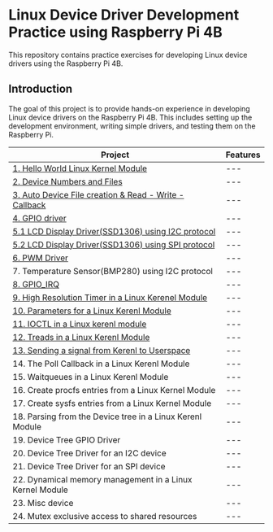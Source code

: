 # Linux Device Driver Development Practice using Raspberry Pi 4B

This repository contains practice exercises for developing Linux device drivers using the Raspberry Pi 4B.

## Introduction

The goal of this project is to provide hands-on experience in developing Linux device drivers on the Raspberry Pi 4B. This includes setting up the development environment, writing simple drivers, and testing them on the Raspberry Pi.


|Project|Features|
|---|---|
|[1. Hello World Linux Kernel Module](https://github.com/dlgus8648/Linux_device_driver/tree/main/01_Hello_World)|---|
|[2. Device Numbers and Files](https://github.com/dlgus8648/Linux_device_driver/tree/main/02_Device_Numbers)|---|
|[3. Auto Device File creation & Read - Write - Callback](https://github.com/dlgus8648/Linux_device_driver/tree/main/03_Auto_Device_file_Creation)|---|
|[4. GPIO driver](https://github.com/dlgus8648/Linux_device_driver/tree/main/04_GPIO_Driver)|---|
|[5.1 LCD Display Driver(SSD1306) using I2C protocol](https://github.com/dlgus8648/Linux_device_driver/tree/main/05_LCD_Display_Driver/I2C_Driver)|---|
|[5.2 LCD Display Driver(SSD1306) using SPI protocol](https://github.com/dlgus8648/Linux_device_driver/tree/main/05_LCD_Display_Driver/SPI_Driver)|---|
|[6. PWM Driver](https://github.com/dlgus8648/Linux_device_driver/tree/main/06_PWM_Driver)|---|
|7. Temperature Sensor(BMP280) using I2C protocol|---|
|[8. GPIO_IRQ](https://github.com/dlgus8648/Linux_device_driver/tree/main/08_GPIO_IRQ)|---|
|[9. High Resolution Timer in a Linux Kerenel Module](https://github.com/dlgus8648/Linux_device_driver/tree/main/09_High_Resolution_Timer)|---|
|[10. Parameters for a Linux Kerenl Module](https://github.com/dlgus8648/Linux_device_driver/tree/main/10_Parameters_for_LKM)|---|
|[11. IOCTL in a Linux kerenl module](https://github.com/dlgus8648/Linux_device_driver/tree/main/11_IOCTL_in_LKM)|---|
|[12. Treads in a Linux Kerenl Module](https://github.com/dlgus8648/Linux_device_driver/tree/main/12_Threads_in_LKM)|---|
|[13. Sending a signal from Kerenl to Userspace](https://github.com/dlgus8648/Linux_device_driver/tree/main/13_Sending_Signals)|---|
|14. The Poll Callback in a Linux Kerenl Module|---|
|15. Waitqueues in a Linux Kerenl Module|---|
|16. Create procfs entries from a Linux Kernel Module|---|
|17. Create sysfs entries from a Linux Kernel Module|---|
|18. Parsing from the Device tree in a Linux Kerenl Module|---|
|19. Device Tree GPIO Driver|---|
|20. Device Tree Driver for an I2C device|---|
|21. Device Tree Driver for an SPI device|---|
|22. Dynamical memory management in a Linux Kernel Module|---|
|23. Misc device|---|
|24. Mutex exclusive access to shared resources|---|



